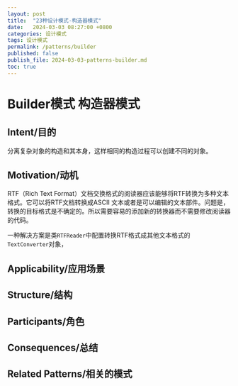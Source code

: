 ```yaml
---
layout: post
title:  "23种设计模式-构造器模式"
date:   2024-03-03 08:27:00 +0800
categories: 设计模式
tags: 设计模式
permalink: /patterns/builder
published: false
publish_file: 2024-03-03-patterns-builder.md
toc: true
---
```

# Builder模式 构造器模式


## Intent/目的

分离复杂对象的构造和其本身，这样相同的构造过程可以创建不同的对象。

## Motivation/动机

RTF（Rich Text Format）文档交换格式的阅读器应该能够将RTF转换为多种文本格式。它可以将RTF文档转换成ASCII 文本或者是可以编辑的文本部件。问题是，转换的目标格式是不确定的。所以需要容易的添加新的转换器而不需要修改阅读器的代码。

一种解决方案是类`RTFReader`中配置转换RTF格式成其他文本格式的`TextConverter`对象，

## Applicability/应用场景

## Structure/结构

## Participants/角色

## Consequences/总结

## Related Patterns/相关的模式
